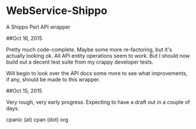 # WebService-Shippo
A Shippo Perl API wrapper

##Oct 16, 2015

Pretty much code-complete. Maybe some more re-factoring, but it's actually
looking ok. All API entity operations seem to work. But I should now build
out a decent test suite from my crappy developer tests.

Will begin to look over the API docs some more to see what improvements, if
any, should be made to this wrapper.

##Oct 15, 2015

Very rough, very early progress. Expecting to have a draft out in a couple of
days.

cpanic (at) cpan (dot) org
